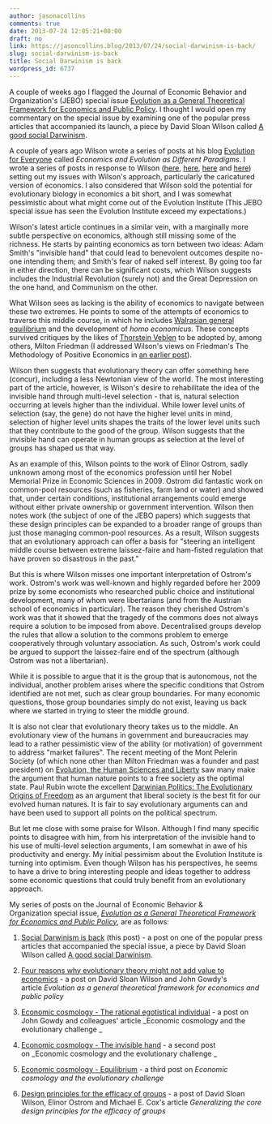 ```yaml
---
author: jasonacollins
comments: true
date: 2013-07-24 12:05:21+00:00
draft: no
link: https://jasoncollins.blog/2013/07/24/social-darwinism-is-back/
slug: social-darwinism-is-back
title: Social Darwinism is back
wordpress_id: 6737
---
```


A couple of weeks ago I flagged the Journal of Economic Behavior and Organization's (JEBO) special issue [Evolution as a General Theoretical Framework for Economics and Public Policy](http://www.sciencedirect.com/science/journal/01672681/90/supp/S). I thought I would open my commentary on the special issue by examining one of the popular press articles that accompanied its launch, a piece by David Sloan Wilson called [A good social Darwinism](http://www.aeonmagazine.com/living-together/how-evolution-can-reform-economics/).

A couple of years ago Wilson wrote a series of posts at his blog [Evolution for Everyone](http://scienceblogs.com/evolution/) called _Economics and Evolution as Different Paradigms_. I wrote a series of posts in response to Wilson ([here](https://jasoncollins.blog/2011/04/the-evolution-institute/), [here](https://jasoncollins.blog/2011/04/wilson-on-economics-and-evolution/), [here](https://jasoncollins.blog/2011/04/evolution-and-the-invisible-hand/) and [here](https://jasoncollins.blog/2011/04/what-can-evolutionary-biology-offer-economics/)) setting out my issues with Wilson's approach, particularly the caricatured version of economics. I also considered that Wilson sold the potential for evolutionary biology in economics a bit short, and I was somewhat pessimistic about what might come out of the Evolution Institute (This JEBO special issue has seen the Evolution Institute exceed my expectations.)

Wilson's latest article continues in a similar vein, with a marginally more subtle perspective on economics, although still missing some of the richness. He starts by painting economics as torn between two ideas: Adam Smith's "invisible hand" that could lead to benevolent outcomes despite no-one intending them; and Smith's fear of naked self interest. By going too far in either direction, there can be significant costs, which Wilson suggests includes the Industrial Revolution (surely not) and the Great Depression on the one hand, and Communism on the other.

What Wilson sees as lacking is the ability of economics to navigate between these two extremes. He points to some of the attempts of economics to traverse this middle course, in which he includes [Walrasian general equilibrium](http://en.wikipedia.org/wiki/General_equilibrium_theory) and the development of _homo economicus._ These concepts survived critiques by the likes of [Thorstein Veblen](https://jasoncollins.blog/2018/04/25/thorstein-veblens-the-theory-of-the-leisure-class/) to be adopted by, among others, Milton Friedman (I addressed Wilson's views on Friedman's The Methodology of Positive Economics in [an earlier post](https://jasoncollins.blog/2011/04/wilson-on-economics-and-evolution/)).

Wilson then suggests that evolutionary theory can offer something here (concur), including a less Newtonian view of the world. The most interesting part of the article, however, is Wilson's desire to rehabilitate the idea of the invisible hand through multi-level selection - that is, natural selection occurring at levels higher than the individual. While lower level units of selection (say, the gene) do not have the higher level units in mind, selection of higher level units shapes the traits of the lower level units such that they contribute to the good of the group. Wilson suggests that the invisible hand can operate in human groups as selection at the level of groups has shaped us that way.

As an example of this, Wilson points to the work of Elinor Ostrom, sadly unknown among most of the economics profession until her Nobel Memorial Prize in Economic Sciences in 2009. Ostrom did fantastic work on common-pool resources (such as fisheries, farm land or water) and showed that, under certain conditions, institutional arrangements could emerge without either private ownership or government intervention. Wilson then notes work (the subject of one of the JEBO papers) which suggests that these design principles can be expanded to a broader range of groups than just those managing common-pool resources. As a result, Wilson suggests that an evolutionary approach can offer a basis for "steering an intelligent middle course between extreme laissez-faire and ham-fisted regulation that have proven so disastrous in the past."

But this is where Wilson misses one important interpretation of Ostrom's work. Ostrom's work was well-known and highly regarded before her 2009 prize by some economists who researched public choice and institutional development, many of whom were libertarians (and from the Austrian school of economics in particular). The reason they cherished Ostrom's work was that it showed that the tragedy of the commons does not always require a solution to be imposed from above. Decentralised groups develop the rules that allow a solution to the commons problem to emerge cooperatively through voluntary association. As such, Ostrom's work could be argued to support the laissez-faire end of the spectrum (although Ostrom was not a libertarian).

While it is possible to argue that it is the group that is autonomous, not the individual, another problem arises where the specific conditions that Ostrom identified are not met, such as clear group boundaries. For many economic questions, those group boundaries simply do not exist, leaving us back where we started in trying to steer the middle ground.

It is also not clear that evolutionary theory takes us to the middle. An evolutionary view of the humans in government and bureaucracies may lead to a rather pessimistic view of the ability (or motivation) of government to address "market failures". The recent meeting of the Mont Pelerin Society (of which none other than Milton Friedman was a founder and past president) on [Evolution, the Human Sciences and Liberty](http://www.usfq.edu.ec/eventos/mps_galapagos/Paginas/default.aspx) saw many make the argument that human nature points to a free society as the optimal state. Paul Rubin wrote the excellent [Darwinian Politics: The Evolutionary Origins of Freedom](https://jasoncollins.blog/2012/05/rubins-darwinian-politics/) as an argument that liberal society is the best fit for our evolved human natures. It is fair to say evolutionary arguments can and have been used to support all points on the political spectrum.

But let me close with some praise for Wilson. Although I find many specific points to disagree with him, from his interpretation of the invisible hand to his use of multi-level selection arguments, I am somewhat in awe of his productivity and energy. My initial pessimism about the Evolution Institute is turning into optimism. Even though Wilson has his perspectives, he seems to have a drive to bring interesting people and ideas together to address some economic questions that could truly benefit from an evolutionary approach.

My series of posts on the Journal of Economic Behavior & Organization special issue, [_Evolution as a General Theoretical Framework for Economics and Public Policy_](http://www.sciencedirect.com/science/journal/01672681/90/supp/S), are as follows:



	
  1. [Social Darwinism is back](https://jasoncollins.blog/2013/07/social-darwinism-is-back/) (this post) - a post on one of the popular press articles that accompanied the special issue, a piece by David Sloan Wilson called [A good social Darwinism](http://www.aeonmagazine.com/living-together/how-evolution-can-reform-economics/).

	
  2. [Four reasons why evolutionary theory might not add value to economics](https://jasoncollins.blog/2013/08/four-reasons-why-evolutionary-theory-might-not-add-value-to-economics/) - a post on David Sloan Wilson and John Gowdy's article _Evolution as a general theoretical framework for economics and public policy_

	
  3. [Economic cosmology - The rational egotistical individual](https://jasoncollins.blog/2013/08/economic-cosmology-the-rational-egotistical-individual/) - a post on John Gowdy and colleagues' article _Economic cosmology and the evolutionary challenge _

	
  4. [Economic cosmology - The invisible hand](https://jasoncollins.blog/2013/08/economic-cosmology-the-invisible-hand/) - a second post on _Economic cosmology and the evolutionary challenge _

	
  5. [Economic cosmology - Equilibrium](https://jasoncollins.blog/2013/08/economic-cosmology-equilibrium/) - a third post on _Economic cosmology and the evolutionary challenge_

	
  6. [Design principles for the efficacy of groups](https://jasoncollins.blog/2013/09/design-principles-efficacy-groups/) - a post of David Sloan Wilson, Elinor Ostrom and Michael E. Cox's article _Generalizing the core design principles for the efficacy of groups_


